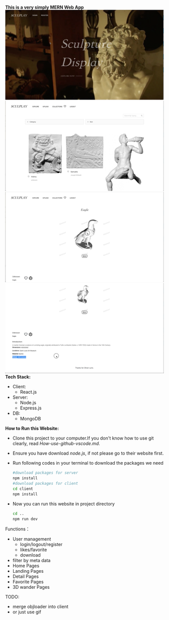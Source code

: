**This is a very simply MERN Web App**
![1](img/1.png)
![2](img/2.png)
![3](img/3.png)
![4](img/4.png)
**Tech Stack:**

- Client:
  - React.js
- Server:
  - Node.js
  - Express.js
- DB:
  - MongoDB

**How to Run this Website:**

- Clone this project to your computer.If you don't know how to use git clearly, read *How-use-github-vscode.md*.

- Ensure you have download *node.js*, if not please go to their website first.

- Run following codes in your terminal to download the packages we need

  ```bash
  #download packages for server
  npm install 
  #download packages for client
  cd client
  npm install
  ```

- Now you can run this website in project directory

  ```bash
  cd ..
  npm run dev
  ```
Functions：
- User management
  - login/logout/register
  - likes/favorite
  - download
- filter by meta data
- Home Pages
- Landing Pages
- Detail Pages
- Favorite Pages
- 3D wander Pages

TODO:
- merge objloader into client
- or just use gif

